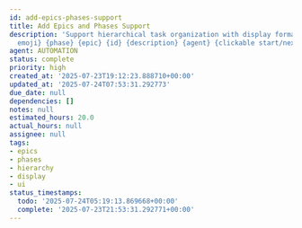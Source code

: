 ```yaml
---
id: add-epics-phases-support
title: Add Epics and Phases Support
description: 'Support hierarchical task organization with display format: {priority
  emoji} {phase} {epic} {id} {description} {agent} {clickable start/next link}'
agent: AUTOMATION
status: complete
priority: high
created_at: '2025-07-23T19:12:23.888710+00:00'
updated_at: '2025-07-24T07:53:31.292773'
due_date: null
dependencies: []
notes: null
estimated_hours: 20.0
actual_hours: null
assignee: null
tags:
- epics
- phases
- hierarchy
- display
- ui
status_timestamps:
  todo: '2025-07-24T05:19:13.869668+00:00'
  complete: '2025-07-23T21:53:31.292771+00:00'
---
```


